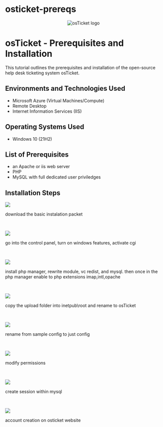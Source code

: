 # osticket-prereqs
<p align="center">
<img src="https://i.imgur.com/Clzj7Xs.png" alt="osTicket logo"/>
</p>

<h1>osTicket - Prerequisites and Installation</h1>
This tutorial outlines the prerequisites and installation of the open-source help desk ticketing system osTicket.<br />



<h2>Environments and Technologies Used</h2>

- Microsoft Azure (Virtual Machines/Compute)
- Remote Desktop
- Internet Information Services (IIS)

<h2>Operating Systems Used </h2>

- Windows 10</b> (21H2)

<h2>List of Prerequisites</h2>

- an Apache or iis web server
- PHP
- MySQL with full dedicated user priviledges


<h2>Installation Steps</h2>

<p>
<img src="work/yes.png">
</p>
<p>
download the basic instalation packet
</p>
<br />

<p>
<img src="work/step 1.png">
</p>
<p>
go into the control panel, turn on windows features, activate cgi
</p>
<br />

<p>
<img src="work/step3.png">
</p>
<p>
install php manager, rewrite module, vc redist, and mysql. then once in the php manager enable to php extensions imap,intl,opache
</p>
<br />

<p>
<img src="work/step 4.png">
</p>
<p>
copy the upload folder into inetpub\root and rename to osTicket
</p>
<br />

<p>
<img src="work/step5.png">
</p>
<p>
rename from sample config to just config
</p>
<br />

<p>
<img src="work/step 6.png">
</p>
<p>
modify permissions 
</p>
<br />

<p>
<img src="work/step 7.png">
</p>
<p>
create session within mysql
</p>
<br />

<p>
<img src="work/step 8.png">
</p>
<p>
account creation on osticket website
</p>
<br />




</p>
<br />
